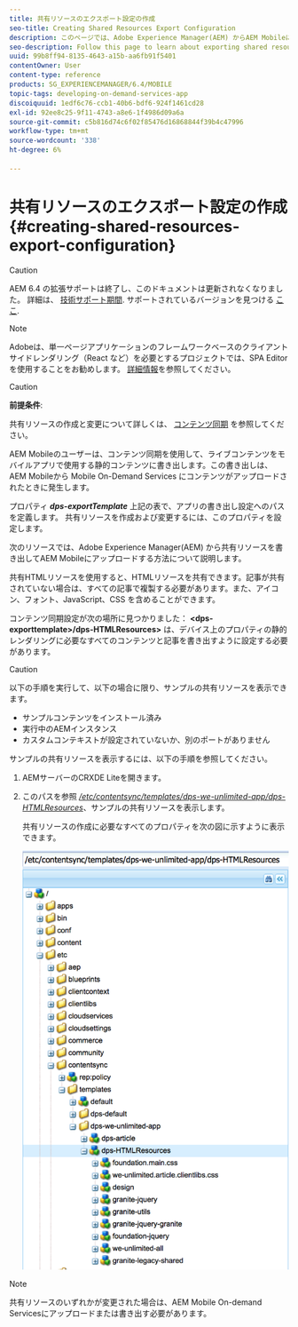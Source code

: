 ```yaml
---
title: 共有リソースのエクスポート設定の作成
seo-title: Creating Shared Resources Export Configuration
description: このページでは、Adobe Experience Manager(AEM) からAEM Mobileにアップロードする共有リソースを書き出す方法について説明します。
seo-description: Follow this page to learn about exporting shared resources from Adobe Experience Manager (AEM) for upload to AEM Mobile.
uuid: 99b8ff94-8135-4643-a15b-aa6fb91f5401
contentOwner: User
content-type: reference
products: SG_EXPERIENCEMANAGER/6.4/MOBILE
topic-tags: developing-on-demand-services-app
discoiquuid: 1edf6c76-ccb1-40b6-bdf6-924f1461cd28
exl-id: 92ee8c25-9f11-4743-a8e6-1f4986d09a6a
source-git-commit: c5b816d74c6f02f85476d16868844f39b4c47996
workflow-type: tm+mt
source-wordcount: '338'
ht-degree: 6%

---
```


# 共有リソースのエクスポート設定の作成{#creating-shared-resources-export-configuration}

>[!CAUTION]
>
>AEM 6.4 の拡張サポートは終了し、このドキュメントは更新されなくなりました。 詳細は、 [技術サポート期間](https://helpx.adobe.com/jp/support/programs/eol-matrix.html). サポートされているバージョンを見つける [ここ](https://experienceleague.adobe.com/docs/?lang=ja).

>[!NOTE]
>
>Adobeは、単一ページアプリケーションのフレームワークベースのクライアントサイドレンダリング（React など）を必要とするプロジェクトでは、SPA Editor を使用することをお勧めします。 [詳細情報](/help/sites-developing/spa-overview.md)を参照してください。

>[!CAUTION]
>
>**前提条件**:
>
>共有リソースの作成と変更について詳しくは、 [コンテンツ同期](/help/mobile/mobile-ondemand-contentsync.md) を参照してください。

AEM Mobileのユーザーは、コンテンツ同期を使用して、ライブコンテンツをモバイルアプリで使用する静的コンテンツに書き出します。この書き出しは、AEM Mobileから Mobile On-Demand Services にコンテンツがアップロードされたときに発生します。

プロパティ ***dps-exportTemplate*** 上記の表で、アプリの書き出し設定へのパスを定義します。 共有リソースを作成および変更するには、このプロパティを設定します。

次のリソースでは、Adobe Experience Manager(AEM) から共有リソースを書き出してAEM Mobileにアップロードする方法について説明します。

共有HTMLリソースを使用すると、HTMLリソースを共有できます。記事が共有されていない場合は、すべての記事で複製する必要があります。また、アイコン、フォント、JavaScript、CSS を含めることができます。

コンテンツ同期設定が次の場所に見つかりました： **&lt;dps-exporttemplate>/dps-HTMLResources>** は、デバイス上のプロパティの静的レンダリングに必要なすべてのコンテンツと記事を書き出すように設定する必要があります。

>[!CAUTION]
>
>以下の手順を実行して、以下の場合に限り、サンプルの共有リソースを表示できます。
>
>* サンプルコンテンツをインストール済み
>* 実行中のAEMインスタンス
>* カスタムコンテキストが設定されていないか、別のポートがありません
>


サンプルの共有リソースを表示するには、以下の手順を参照してください。

1. AEMサーバーのCRXDE Liteを開きます。
1. このパスを参照 *[/etc/contentsync/templates/dps-we-unlimited-app/dps-HTMLResources](http://localhost:4502/crx/de/index.jsp#/etc/contentsync/templates/dps-we-unlimited-app/dps-HTMLResources)*、サンプルの共有リソースを表示します。

   共有リソースの作成に必要なすべてのプロパティを次の図に示すように表示できます。

   ![chlimage_1-145](assets/chlimage_1-145.png)

>[!NOTE]
>
>共有リソースのいずれかが変更された場合は、AEM Mobile On-demand Servicesにアップロードまたは書き出す必要があります。
